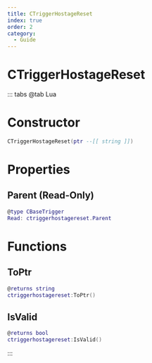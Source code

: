 ```yaml
---
title: CTriggerHostageReset
index: true
order: 2
category:
  - Guide
---
```


# CTriggerHostageReset

::: tabs
@tab Lua
# Constructor
```lua
CTriggerHostageReset(ptr --[[ string ]])
```
# Properties
## Parent (Read-Only)
```lua
@type CBaseTrigger
Read: ctriggerhostagereset.Parent
```
# Functions
## ToPtr
```lua
@returns string
ctriggerhostagereset:ToPtr()
```
## IsValid
```lua
@returns bool
ctriggerhostagereset:IsValid()
```

:::
